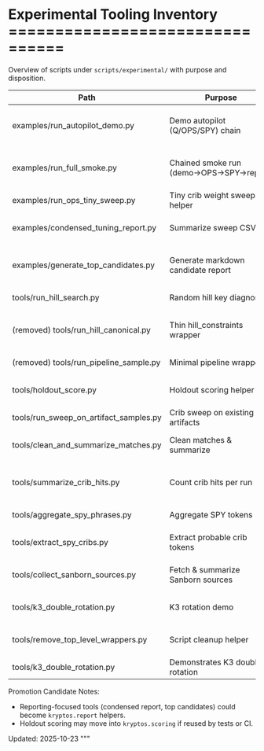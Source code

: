 # Experimental Tooling Inventory ================================

Overview of scripts under `scripts/experimental/` with purpose and disposition.

| Path | Purpose | Disposition |
|------|---------|-------------|
| examples/run_autopilot_demo.py | Demo autopilot (Q/OPS/SPY) chain | Keep (convert to package example) |
| examples/run_full_smoke.py | Chained smoke run (demo→OPS→SPY→report) | Deprecate (replace with package doc snippet) |
| examples/run_ops_tiny_sweep.py | Tiny crib weight sweep helper | Keep (doc optional) |
| examples/condensed_tuning_report.py | Summarize sweep CSV | Keep (may refactor into report util) |
| examples/generate_top_candidates.py | Generate markdown candidate report | Keep (consider package reporter) |
| tools/run_hill_search.py | Random hill key diagnostic | Deprecate (remove) |
| (removed) tools/run_hill_canonical.py | Thin hill_constraints wrapper | Removed (use kryptos.k4 APIs) |
| (removed) tools/run_pipeline_sample.py | Minimal pipeline wrapper | Removed (use CLI) |
| tools/holdout_score.py | Holdout scoring helper | Keep (could promote if widely used) |
| tools/run_sweep_on_artifact_samples.py | Crib sweep on existing artifacts | Keep (niche) |
| tools/clean_and_summarize_matches.py | Clean matches & summarize | Keep (reporting candidate) |
| tools/summarize_crib_hits.py | Count crib hits per run | Keep (combine with reporting) |
| tools/aggregate_spy_phrases.py | Aggregate SPY tokens | Keep (may merge) |
| tools/extract_spy_cribs.py | Extract probable crib tokens | Keep (security review later) |
| tools/collect_sanborn_sources.py | Fetch & summarize Sanborn sources | Keep (external fetch) |
| tools/k3_double_rotation.py | K3 rotation demo | Keep (historical example) |
| tools/remove_top_level_wrappers.py | Script cleanup helper | Keep (internal maintenance) |
| tools/k3_double_rotation.py | Demonstrates K3 double rotation | Keep |

Promotion Candidate Notes:

- Reporting-focused tools (condensed report, top candidates) could become `kryptos.report` helpers.
- Holdout scoring may move into `kryptos.scoring` if reused by tests or CI.

Updated: 2025-10-23 """
